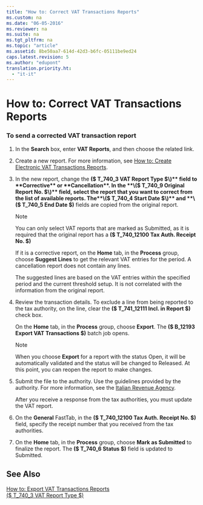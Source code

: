 ```yaml
---
title: "How to: Correct VAT Transactions Reports"
ms.custom: na
ms.date: "06-05-2016"
ms.reviewer: na
ms.suite: na
ms.tgt_pltfrm: na
ms.topic: "article"
ms.assetid: 8be50aa7-614d-42d3-b6fc-05111be9ed24
caps.latest.revision: 5
ms.author: "edupont"
translation.priority.ht: 
  - "it-it"
---
```

# How to: Correct VAT Transactions Reports
### To send a corrected VAT transaction report  
  
1.  In the **Search** box, enter **VAT Reports**, and then choose the related link.  
  
2.  Create a new report. For more information, see [How to: Create Electronic VAT Transactions Reports](../../LocalFunctionalityForMicrosoftDynamicsNav2016/Italy/how-to-create-electronic-vat-transactions-reports.md).  
  
3.  In the new report, change the **\($ T\_740\_3 VAT Report Type $\)** field to **Corrective** or **Cancellation**. In the **\($ T\_740\_9 Original Report No. $\)** field, select the report that you want to correct from the list of available reports. The**\($ T\_740\_4 Start Date $\)** and **\($ T\_740\_5 End Date $\)** fields are copied from the original report.  
  
    > [!NOTE]  
    >  You can only select VAT reports that are marked as Submitted, as it is required that the original report has a **\($ T\_740\_12100 Tax Auth. Receipt No. $\)**  
    >   
    >  If it is a corrective report, on the **Home** tab, in the **Process** group, choose **Suggest Lines** to get the relevant VAT entries for the period. A cancellation report does not contain any lines.  
    >   
    >  The suggested lines are based on the VAT entries within the specified period and the current threshold setup. It is not correlated with the information from the original report.  
  
4.  Review the transaction details. To exclude a line from being reported to the tax authority, on the line, clear the **\($ T\_741\_12111 Incl. in Report $\)** check box.  
  
     On the **Home** tab, in the **Process** group, choose **Export**. The **\($ B\_12193 Export VAT Transactions $\)** batch job opens.  
  
    > [!NOTE]  
    >  When you choose **Export** for a report with the status Open, it will be automatically validated and the status will be changed to Released. At this point, you can reopen the report to make changes.  
  
5.  Submit the file to the authority. Use the guidelines provided by the authority. For more information, see the [Italian Revenue Agency](http://go.microsoft.com/fwlink/?LinkID=206524).  
  
     After you receive a response from the tax authorities, you must update the VAT report.  
  
6.  On the **General** FastTab, in the **\($ T\_740\_12100 Tax Auth. Receipt No. $\)** field, specify the receipt number that you received from the tax authorities.  
  
7.  On the **Home** tab, in the **Process** group, choose **Mark as Submitted** to finalize the report. The **\($ T\_740\_6 Status $\)** field is updated to Submitted.  
  
## See Also  
 [How to: Export VAT Transactions Reports](../../LocalFunctionalityForMicrosoftDynamicsNav2016/Italy/how-to-export-vat-transactions-reports.md)   
 [\($ T\_740\_3 VAT Report Type $\)](assetId:///7fc4bd03-3960-4fcf-ad6c-cc6936cf0fc5)